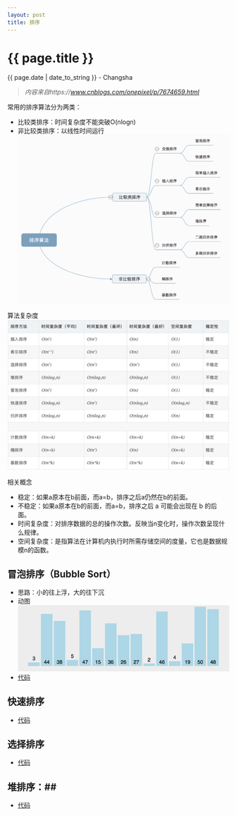 ```yaml
---
layout: post
title: 排序
---
```


{{ page.title }}
================

<p class="meta">{{ page.date | date_to_string }} - Changsha</p>

> _内容来自https://www.cnblogs.com/onepixel/p/7674659.html_

常用的排序算法分为两类：
+ 比较类排序：时间复杂度不能突破O(nlogn)
+ 非比较类排序：以线性时间运行  
![avatar](/images/posts/2019-03-10/sortCategory.png)  

算法复杂度  
![avatar](/images/posts/2019-03-10/time.png)  

相关概念  
+ 稳定：如果a原本在b前面，而a=b，排序之后a仍然在b的前面。
+ 不稳定：如果a原本在b的前面，而a=b，排序之后 a 可能会出现在 b 的后面。
+ 时间复杂度：对排序数据的总的操作次数。反映当n变化时，操作次数呈现什么规律。
+ 空间复杂度：是指算法在计算机内执行时所需存储空间的度量，它也是数据规模n的函数。 

## 冒泡排序（Bubble Sort） ##  
  + 思路：小的往上浮，大的往下沉
  + 动图  
  ![avatar](/images/posts/2019-03-10/bubbleSort.gif)
  + [代码](https://github.com/xky1306102chenhong/data_structure_and_algorithms/blob/master/sort/src/BubbleSort.java)
## 快速排序 ##
  + [代码](https://github.com/xky1306102chenhong/data_structure_and_algorithms/blob/master/sort/src/QuickSort.java)
## 选择排序 ##
  + [代码](https://github.com/xky1306102chenhong/data_structure_and_algorithms/blob/master/sort/src/SelectionSort.java)
## 堆排序：##  
  + [代码](https://github.com/xky1306102chenhong/data_structure_and_algorithms/blob/master/sort/src/HeapSort.java)